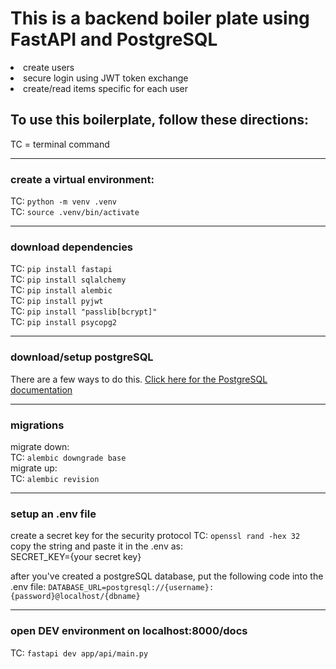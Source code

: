 # This is a backend boiler plate using FastAPI and PostgreSQL
<li>create users</li>
<li>secure login using JWT token exchange</li>
<li>create/read items specific for each user</li>

## To use this boilerplate, follow these directions:
TC = terminal command <br>
<hr />

### create a virtual environment: 


TC: `python -m venv .venv`<br>
TC: `source .venv/bin/activate`
<hr />

### download dependencies
TC: `pip install fastapi` <br>
TC: `pip install sqlalchemy` <br>
TC: `pip install alembic` <br>
TC: `pip install pyjwt` <br>
TC: `pip install "passlib[bcrypt]"` <br>
TC: `pip install psycopg2` <br>

<hr>

### download/setup postgreSQL
There are a few ways to do this. [Click here for the PostgreSQL documentation](https://www.postgresql.org/) 

<hr>

### migrations

migrate down: <br>
TC: `alembic downgrade base` <br>
migrate up: <br>
TC: `alembic revision` <br>

<hr>

### setup an .env file

create a secret key for the security protocol
TC: `openssl rand -hex 32` <br>
copy the string and paste it in the .env as: <br>
SECRET_KEY={your secret key} <br>

after you've created a postgreSQL database, put the following code into the .env file:
`DATABASE_URL=postgresql://{username}:{password}@localhost/{dbname}`


<hr>

### open DEV environment on localhost:8000/docs

TC: `fastapi dev app/api/main.py`

